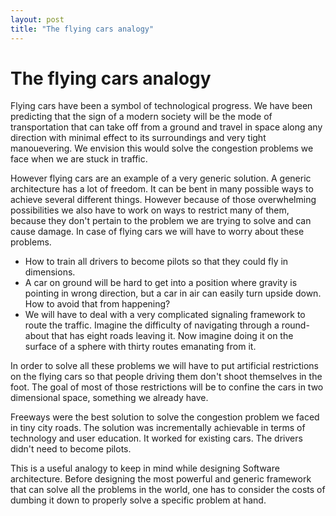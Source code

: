 ```yaml
---
layout: post
title: "The flying cars analogy"
---
```


The flying cars analogy
===

Flying cars have been a symbol of technological progress. We have been predicting that the sign of a modern society will be the mode of transportation that can take off from a ground and travel in space along any direction with minimal effect to its surroundings and very tight manouevering. We envision this would solve the congestion problems we face when we are stuck in traffic.

However flying cars are an example of a very generic solution. A generic architecture has a lot of freedom. It can be bent in many possible ways to achieve several different things. However because of those overwhelming possibilities we also have to work on ways to restrict many of them, because they don't pertain to the problem we are trying to solve and can cause damage. In case of flying cars we will have to worry about these problems.

* How to train all drivers to become pilots so that they could fly in dimensions.
* A car on ground will be hard to get into a position where gravity is pointing in wrong direction, but a car in air can easily turn upside down. How to avoid that from happening?
* We will have to deal with a very complicated signaling framework to route the traffic. Imagine the difficulty of navigating through a round-about that has eight roads leaving it. Now imagine doing it on the surface of a sphere with thirty routes emanating from it. 

In order to solve all these problems we will have to put artificial restrictions on the flying cars so that people driving them don't shoot themselves in the foot. The goal of most of those restrictions will be to confine the cars in two dimensional space, something we already have.

Freeways were the best solution to solve the congestion problem we faced in tiny city roads. The solution was incrementally achievable in terms of technology and user education. It worked for existing cars. The drivers didn't need to become pilots. 

This is a useful analogy to keep in mind while designing Software architecture. Before designing the most powerful and generic framework that can solve all the problems in the world, one has to consider the costs of dumbing it down to properly solve a specific problem at hand.

